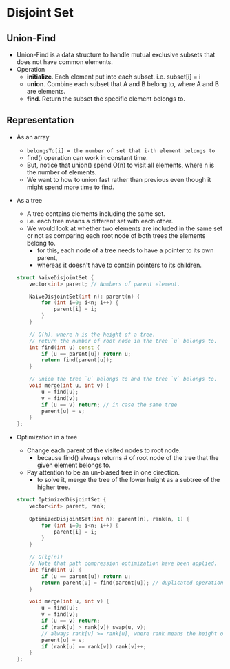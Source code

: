 # Disjoint Set

## Union-Find

- Union-Find is a data structure to handle mutual exclusive subsets that does not have common elements.
- Operation
    - **initialize**. Each element put into each subset. i.e. subset[i] = i
    - **union**. Combine each subset that A and B belong to, where A and B are elements.
    - **find**. Return the subset the specific element belongs to.

## Representation

- As an array
    - `belongsTo[i] = the number of set that i-th element belongs to`
    - find() operation can work in constant time.
    - But, notice that union() spend O(n) to visit all elements, where n is the number of elements.
    - We want to how to union fast rather than previous even though it might spend more time to find.
- As a tree
    - A tree contains elements including the same set.
    - i.e. each tree means a different set with each other.
    - We would look at whether two elements are included in the same set or not as comparing each root node of both trees the elements belong to.
        - for this, each node of a tree needs to have a pointer to its own parent,
        - whereas it doesn't have to contain pointers to its children.

    ``` c++
    struct NaiveDisjointSet {
        vector<int> parent; // Numbers of parent element.

        NaiveDisjointSet(int n): parent(n) {
            for (int i=0; i<n; i++) {
                parent[i] = i;
            }
        }

        // O(h), where h is the height of a tree.
        // return the number of root node in the tree `u` belongs to.
        int find(int u) const {
            if (u == parent[u]) return u;
            return find(parent[u]);
        }

        // union the tree `u` belongs to and the tree `v` belongs to.
        void merge(int u, int v) {
            u = find(u);
            v = find(v);
            if (u == v) return; // in case the same tree
            parent[u] = v;
        }
    };
    ```

- Optimization in a tree
    - Change each parent of the visited nodes to root node.
        - because find() always returns # of root node of the tree that the given element belongs to.
    - Pay attention to be an un-biased tree in one direction.
        - to solve it, merge the tree of the lower height as a subtree of the higher tree.
    
    ``` c++
    struct OptimizedDisjointSet {
        vector<int> parent, rank;
        
        OptimizedDisjointSet(int n): parent(n), rank(n, 1) {
            for (int i=0; i<n; i++) {
                parent[i] = i;
            }
        }

        // O(lg(n))
        // Note that path compression optimization have been applied.
        int find(int u) {
            if (u == parent[u]) return u;
            return parent[u] = find(parent[u]); // duplicated operation is removed.
        }

        void merge(int u, int v) {
            u = find(u);
            v = find(v);
            if (u == v) return;
            if (rank[u] > rank[v]) swap(u, v);
            // always rank[v] >= rank[u], where rank means the height of each tree.
            parent[u] = v;
            if (rank[u] == rank[v]) rank[v]++;
        }
    };
    ```

